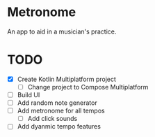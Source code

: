 # Metronome
An app to aid in a musician's practice.

# TODO
- [x] Create Kotlin Multiplatform project
  - [ ] Change project to Compose Multiplatform
- [ ] Build UI
- [ ] Add random note generator
- [ ] Add metronome for all tempos
  - [ ] Add click sounds
- [ ] Add dyanmic tempo features

